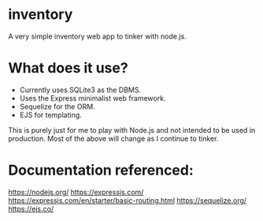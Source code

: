 # inventory
A very simple inventory web app to tinker with node.js.

# What does it use?
- Currently uses SQLite3 as the DBMS. 
- Uses the Express minimalist web framework.
- Sequelize for the ORM.
- EJS for templating.


This is purely just for me to play with Node.js and not intended to be used in production.
Most of the above will change as I continue to tinker.

# Documentation referenced:
https://nodejs.org/
https://expressjs.com/
https://expressjs.com/en/starter/basic-routing.html
https://sequelize.org/
https://ejs.co/